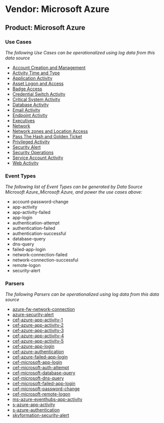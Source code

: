 Vendor: Microsoft Azure
=======================
Product: Microsoft Azure
------------------------

### Use Cases

_The following Use Cases can be operationalized using log data from this data source_

* [Account Creation and Management](../UseCases/usecase_account_creation_and_management.md)
* [Activity Time  and Type](../UseCases/usecase_activity_time__and_type.md)
* [Application Activity](../UseCases/usecase_application_activity.md)
* [Asset Logon and Access](../UseCases/usecase_asset_logon_and_access.md)
* [Badge Access](../UseCases/usecase_badge_access.md)
* [Credential Switch Activity](../UseCases/usecase_credential_switch_activity.md)
* [Critical System Activity](../UseCases/usecase_critical_system_activity.md)
* [Database Activity](../UseCases/usecase_database_activity.md)
* [Email Activity](../UseCases/usecase_email_activity.md)
* [Endpoint Activity](../UseCases/usecase_endpoint_activity.md)
* [Executives](../UseCases/usecase_executives.md)
* [Network](../UseCases/usecase_network.md)
* [Network zones and Location Access](../UseCases/usecase_network_zones_and_location_access.md)
* [Pass The Hash and Golden Ticket](../UseCases/usecase_pass_the_hash_and_golden_ticket.md)
* [Privileged Activity](../UseCases/usecase_privileged_activity.md)
* [Security Alert](../UseCases/usecase_security_alert.md)
* [Security Operations](../UseCases/usecase_security_operations.md)
* [Service Account Activity](../UseCases/usecase_service_account_activity.md)
* [Web Activity](../UseCases/usecase_web_activity.md)


### Event Types

_The following list of Event Types can be generated by Data Source Microsoft Azure_Microsoft Azure, and power the use cases above:_

- account-password-change
- app-activity
- app-activity-failed
- app-login
- authentication-attempt
- authentication-failed
- authentication-successful
- database-query
- dns-query
- failed-app-login
- network-connection-failed
- network-connection-successful
- remote-logon
- security-alert


### Parsers

_The following Parsers can be operationalized using log data from this data source_

* [azure-fw-network-connection](../Parsers/parserContent_azure-fw-network-connection.md)
* [azure-security-alert](../Parsers/parserContent_azure-security-alert.md)
* [cef-azure-app-activity-1](../Parsers/parserContent_cef-azure-app-activity-1.md)
* [cef-azure-app-activity-2](../Parsers/parserContent_cef-azure-app-activity-2.md)
* [cef-azure-app-activity-3](../Parsers/parserContent_cef-azure-app-activity-3.md)
* [cef-azure-app-activity-4](../Parsers/parserContent_cef-azure-app-activity-4.md)
* [cef-azure-app-activity-5](../Parsers/parserContent_cef-azure-app-activity-5.md)
* [cef-azure-app-login](../Parsers/parserContent_cef-azure-app-login.md)
* [cef-azure-authentication](../Parsers/parserContent_cef-azure-authentication.md)
* [cef-azure-failed-app-login](../Parsers/parserContent_cef-azure-failed-app-login.md)
* [cef-microsoft-app-login](../Parsers/parserContent_cef-microsoft-app-login.md)
* [cef-microsoft-auth-attempt](../Parsers/parserContent_cef-microsoft-auth-attempt.md)
* [cef-microsoft-database-query](../Parsers/parserContent_cef-microsoft-database-query.md)
* [cef-microsoft-dns-query](../Parsers/parserContent_cef-microsoft-dns-query.md)
* [cef-microsoft-failed-app-login](../Parsers/parserContent_cef-microsoft-failed-app-login.md)
* [cef-microsoft-password-change](../Parsers/parserContent_cef-microsoft-password-change.md)
* [cef-microsoft-remote-logon](../Parsers/parserContent_cef-microsoft-remote-logon.md)
* [ms-azure-eventhubs-app-activity](../Parsers/parserContent_ms-azure-eventhubs-app-activity.md)
* [s-azure-app-activity](../Parsers/parserContent_s-azure-app-activity.md)
* [s-azure-authentication](../Parsers/parserContent_s-azure-authentication.md)
* [skyformation-security-alert](../Parsers/parserContent_skyformation-security-alert.md)
